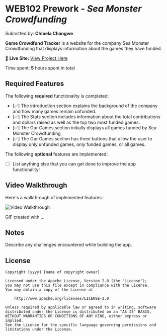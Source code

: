 # WEB102 Prework - _Sea Monster Crowdfunding_

Submitted by: **Chibela Changwe**

**Game Crowdfund Tracker** is a website for the company Sea Monster Crowdfunding that displays information about the games they have funded.

🔗 **Live Site:** [View Project Here](https://chibela.github.io/web102_prework/)

Time spent: **5** hours spent in total

## Required Features

The following **required** functionality is completed:

- [✅] The introduction section explains the background of the company and how many games remain unfunded.
- [✅] The Stats section includes information about the total contributions and dollars raised as well as the top two most funded games.
- [✅] The Our Games section initially displays all games funded by Sea Monster Crowdfunding
- [✅] The Our Games section has three buttons that allow the user to display only unfunded games, only funded games, or all games.

The following **optional** features are implemented:

- [ ] List anything else that you can get done to improve the app functionality!

## Video Walkthrough

Here's a walkthrough of implemented features:

<img src='http://i.imgur.com/link/to/your/gif/file.gif' title='Video Walkthrough' width='' alt='Video Walkthrough' />

<!-- Replace this with whatever GIF tool you used! -->

GIF created with ...

<!-- Recommended tools:
[Kap](https://getkap.co/) for macOS
[ScreenToGif](https://www.screentogif.com/) for Windows
[peek](https://github.com/phw/peek) for Linux. -->

## Notes

Describe any challenges encountered while building the app.

## License

    Copyright [yyyy] [name of copyright owner]

    Licensed under the Apache License, Version 2.0 (the "License");
    you may not use this file except in compliance with the License.
    You may obtain a copy of the License at

        http://www.apache.org/licenses/LICENSE-2.0

    Unless required by applicable law or agreed to in writing, software
    distributed under the License is distributed on an "AS IS" BASIS,
    WITHOUT WARRANTIES OR CONDITIONS OF ANY KIND, either express or implied.
    See the License for the specific language governing permissions and
    limitations under the License.
